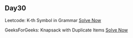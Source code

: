 ## Day30

Leetcode: K-th Symbol in Grammar
[Solve Now](https://leetcode.com/problems/k-th-symbol-in-grammar/description/?envType=daily-question&envId=2023-10-25)

GeeksForGeeks: Knapsack with Duplicate Items 
[Solve Now](https://practice.geeksforgeeks.org/problems/knapsack-with-duplicate-items4201/1)